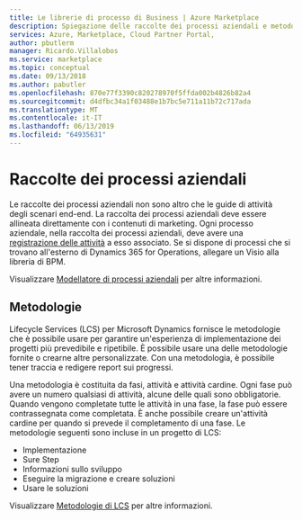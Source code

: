 ```yaml
---
title: Le librerie di processo di Business | Azure Marketplace
description: Spiegazione delle raccolte dei processi aziendali e metodologie.
services: Azure, Marketplace, Cloud Partner Portal,
author: pbutlerm
manager: Ricardo.Villalobos
ms.service: marketplace
ms.topic: conceptual
ms.date: 09/13/2018
ms.author: pabutler
ms.openlocfilehash: 870e77f3390c820278970f5ffda002b4826b82a4
ms.sourcegitcommit: d4dfbc34a1f03488e1b7bc5e711a11b72c717ada
ms.translationtype: MT
ms.contentlocale: it-IT
ms.lasthandoff: 06/13/2019
ms.locfileid: "64935631"
---
```

# <a name="business-process-libraries"></a>Raccolte dei processi aziendali

Le raccolte dei processi aziendali non sono altro che le guide di attività degli scenari end-end. La raccolta dei processi aziendali deve essere allineata direttamente con i contenuti di marketing. Ogni processo aziendale, nella raccolta dei processi aziendali, deve avere una [registrazione delle attività](https://docs.microsoft.com/dynamics365/operations/dev-itpro/user-interface/task-recorder) a esso associato. Se si dispone di processi che si trovano all'esterno di Dynamics 365 for Operations, allegare un Visio alla libreria di BPM.

Visualizzare [Modellatore di processi aziendali](https://docs.microsoft.com/dynamics365/operations/dev-itpro/lcs-solutions/business-process-modeler-libraries-lcs-solutions) per altre informazioni.

## <a name="methodologies"></a>Metodologie

Lifecycle Services (LCS) per Microsoft Dynamics fornisce le metodologie che è possibile usare per garantire un'esperienza di implementazione dei progetti più prevedibile e ripetibile. È possibile usare una delle metodologie fornite o crearne altre personalizzate. Con una metodologia, è possibile tener traccia e redigere report sui progressi.

Una metodologia è costituita da fasi, attività e attività cardine. Ogni fase può avere un numero qualsiasi di attività, alcune delle quali sono obbligatorie. Quando vengono completate tutte le attività in una fase, la fase può essere contrassegnata come completata. È anche possibile creare un'attività cardine per quando si prevede il completamento di una fase. Le metodologie seguenti sono incluse in un progetto di LCS:

- Implementazione
- Sure Step
- Informazioni sullo sviluppo
- Eseguire la migrazione e creare soluzioni
- Usare le soluzioni

Visualizzare [Metodologie di LCS](https://docs.microsoft.com/dynamics365/operations/dev-itpro/lifecycle-services/create-methodology) per altre informazioni.
